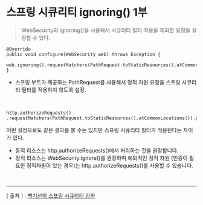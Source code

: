 스프링 시큐리티 ignoring() 1부
===

> WebSecurity의 ignoring()을 사용해서 시큐리티 필터 적용을 제외할 요청을 설정할 수 있다.
```
@Override
public void configure(WebSecurity web) throws Exception {
    web.ignoring().requestMatchers(PathRequest.toStaticResources().atCommonLocations());
}
```

+ 스프링 부트가 제공하는 PathRequest를 사용해서 정적 자원 요청을 스프링 시큐리티 필터를 적용하지 않도록 설정.

<br/>

```
http.authorizeRequests()
.requestMatchers(PathRequest.toStaticResources().atCommonLocations()).permitAll()
```

이런 설정으로도 같은 결과를 볼 수는 있지만 스프링 시큐리티 필터가 적용된다는 차이가 있다.
+	동적 리소스는 http.authorizeRequests()에서 처리하는 것을 권장합니다.
+	정적 리소스는 WebSecurity.ignore()를 권장하며 예외적인 정적 자원 (인증이 필요한 정적자원이 있는 경우)는 http.authorizeRequests()를 사용할 수 있습니다.

<br/>

---
[ 출처 ] : [백기선의 스프링 시큐리티 강좌](https://www.inflearn.com/course/%EB%B0%B1%EA%B8%B0%EC%84%A0-%EC%8A%A4%ED%94%84%EB%A7%81-%EC%8B%9C%ED%81%90%EB%A6%AC%ED%8B%B0)
